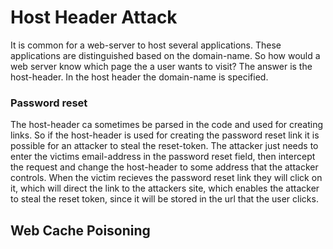 # Host Header Attack

It is common for a web-server to host several applications. These applications are distinguished based on the domain-name. So how would a web server know which page the a user wants to visit? The answer is the host-header. In the host header the domain-name is specified.

### Password reset

The host-header ca sometimes be parsed in the code and used for creating links. So if the host-header is used for creating the password reset link it is possible for an attacker to steal the reset-token. The attacker just needs to enter the victims email-address in the password reset field, then intercept the request and change the host-header to some address that the attacker controls. When the victim recieves the password reset link they will click on it, which will direct the link to the attackers site, which enables the attacker to steal the reset token, since it will be stored in the url that the user clicks.

## Web Cache Poisoning



